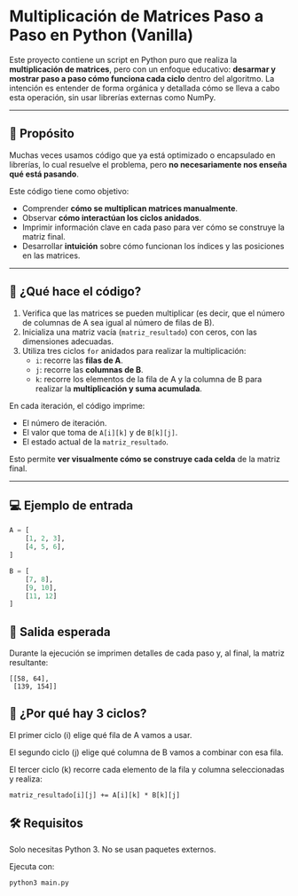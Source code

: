 # Multiplicación de Matrices Paso a Paso en Python (Vanilla)

Este proyecto contiene un script en Python puro que realiza la **multiplicación de matrices**, pero con un enfoque educativo: **desarmar y mostrar paso a paso cómo funciona cada ciclo** dentro del algoritmo. La intención es entender de forma orgánica y detallada cómo se lleva a cabo esta operación, sin usar librerías externas como NumPy.

---

## 🧠 Propósito

Muchas veces usamos código que ya está optimizado o encapsulado en librerías, lo cual resuelve el problema, pero **no necesariamente nos enseña qué está pasando**.

Este código tiene como objetivo:

- Comprender **cómo se multiplican matrices manualmente**.
- Observar **cómo interactúan los ciclos anidados**.
- Imprimir información clave en cada paso para ver cómo se construye la matriz final.
- Desarrollar **intuición** sobre cómo funcionan los índices y las posiciones en las matrices.

---

## 📌 ¿Qué hace el código?

1. Verifica que las matrices se pueden multiplicar (es decir, que el número de columnas de A sea igual al número de filas de B).
2. Inicializa una matriz vacía (`matriz_resultado`) con ceros, con las dimensiones adecuadas.
3. Utiliza tres ciclos `for` anidados para realizar la multiplicación:
   - `i`: recorre las **filas de A**.
   - `j`: recorre las **columnas de B**.
   - `k`: recorre los elementos de la fila de A y la columna de B para realizar la **multiplicación y suma acumulada**.

En cada iteración, el código imprime:

- El número de iteración.
- El valor que toma de `A[i][k]` y de `B[k][j]`.
- El estado actual de la `matriz_resultado`.

Esto permite **ver visualmente cómo se construye cada celda** de la matriz final.

---

## 💻 Ejemplo de entrada

```python
A = [
    [1, 2, 3],
    [4, 5, 6],
]

B = [
    [7, 8],
    [9, 10],
    [11, 12]
]
```
## 🧪 Salida esperada
Durante la ejecución se imprimen detalles de cada paso y, al final, la matriz resultante:
```
[[58, 64],
 [139, 154]]
```
## 🔁 ¿Por qué hay 3 ciclos?
El primer ciclo (i) elige qué fila de A vamos a usar.

El segundo ciclo (j) elige qué columna de B vamos a combinar con esa fila.

El tercer ciclo (k) recorre cada elemento de la fila y columna seleccionadas y realiza:

```
matriz_resultado[i][j] += A[i][k] * B[k][j]
```

## 🛠 Requisitos
Solo necesitas Python 3. No se usan paquetes externos.

Ejecuta con:
```
python3 main.py
```